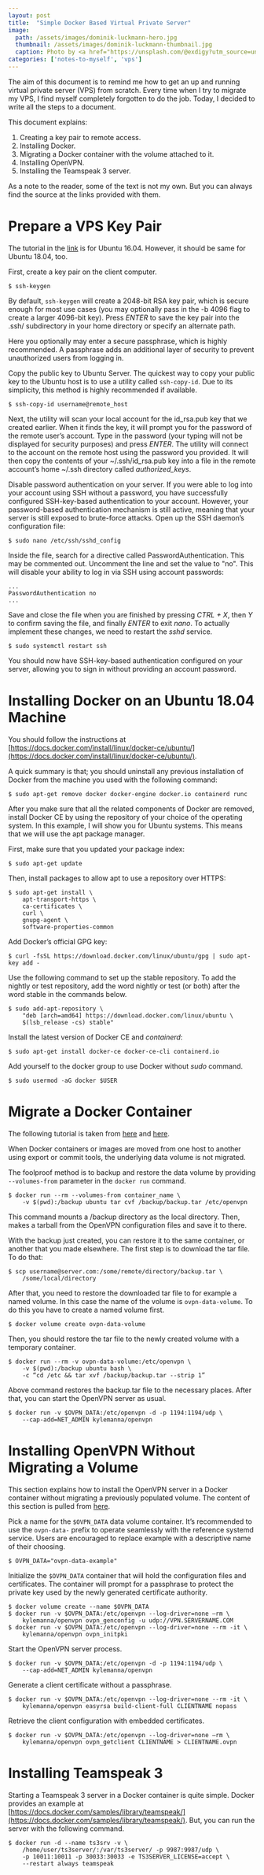 ```yaml
---
layout: post
title:  "Simple Docker Based Virtual Private Server"
image:
  path: /assets/images/dominik-luckmann-hero.jpg
  thumbnail: /assets/images/dominik-luckmann-thumbnail.jpg
  caption: Photo by <a href="https://unsplash.com/@exdigy?utm_source=unsplash&utm_medium=referral&utm_content=creditCopyText">Dominik Lückmann</a> on <a href="https://unsplash.com/s/photos/docker?utm_source=unsplash&utm_medium=referral&utm_content=creditCopyText">Unsplash</a>
categories: ['notes-to-myself', 'vps']
---
```


The aim of this document is to remind me how to get an up and running virtual private server (VPS) from scratch. Every time when I try to migrate my VPS, I find myself completely forgotten to do the job. Today, I decided to write all the steps to a document.

This document explains:

1. Creating a key pair to remote access.
2. Installing Docker.
3. Migrating a Docker container with the volume attached to it.
4. Installing OpenVPN.
5. Installing the Teamspeak 3 server.

As a note to the reader, some of the text is not my own. But you can always find the source at the links provided with them.

# Prepare a VPS Key Pair

The tutorial in the [link](https://www.digitalocean.com/community/tutorials/how-to-set-up-ssh-keys-on-ubuntu-1604) is for Ubuntu 16.04. However, it should be same for Ubuntu 18.04, too.

First, create a key pair on the client computer.

~~~
$ ssh-keygen
~~~

By default, `ssh-keygen` will create a 2048-bit RSA key pair, which is secure enough for most use cases (you may optionally pass in the -b 4096 flag to create a larger 4096-bit key). Press *ENTER* to save the key pair into the .ssh/ subdirectory in your home directory or specify an alternate path.

Here you optionally may enter a secure passphrase, which is highly recommended. A passphrase adds an additional layer of security to prevent unauthorized users from logging in.

Copy the public key to Ubuntu Server. The quickest way to copy your public key to the Ubuntu host is to use a utility called `ssh-copy-id`. Due to its simplicity, this method is highly recommended if available.

~~~
$ ssh-copy-id username@remote_host
~~~

Next, the utility will scan your local account for the id_rsa.pub key that we created earlier. When it finds the key, it will prompt you for the password of the remote user’s account. Type in the password (your typing will not be displayed for security purposes) and press *ENTER*. The utility will connect to the account on the remote host using the password you provided. It will then copy the contents of your ~/.ssh/id_rsa.pub key into a file in the remote account’s home ~/.ssh directory called *authorized_keys*.

Disable password authentication on your server. If you were able to log into your account using SSH without a password, you have successfully configured SSH-key-based authentication to your account. However, your password-based authentication mechanism is still active, meaning that your server is still exposed to brute-force attacks. Open up the SSH daemon’s configuration file:

~~~
$ sudo nano /etc/ssh/sshd_config
~~~

Inside the file, search for a directive called PasswordAuthentication. This may be commented out. Uncomment the line and set the value to "no". This will disable your ability to log in via SSH using account passwords:

~~~
...
PasswordAuthentication no
...
~~~

Save and close the file when you are finished by pressing *CTRL + X*, then *Y* to confirm saving the file, and finally *ENTER* to exit *nano*. To actually implement these changes, we need to restart the *sshd* service.

~~~
$ sudo systemctl restart ssh
~~~

You should now have SSH-key-based authentication configured on your server, allowing you to sign in without providing an account password.

# Installing Docker on an Ubuntu 18.04 Machine

You should follow the instructions at [https://docs.docker.com/install/linux/docker-ce/ubuntu/](https://docs.docker.com/install/linux/docker-ce/ubuntu/).

A quick summary is that; you should uninstall any previous installation of Docker from the machine you used with the following command:

~~~
$ sudo apt-get remove docker docker-engine docker.io containerd runc
~~~

After you make sure that all the related components of Docker are removed, install Docker CE by using the repository of your choice of the operating system. In this example, I will show you for Ubuntu systems. This means that we will use the apt package manager.

First, make sure that you updated your package index:

~~~
$ sudo apt-get update
~~~

Then, install packages to allow apt to use a repository over HTTPS:

~~~
$ sudo apt-get install \
    apt-transport-https \
    ca-certificates \
    curl \
    gnupg-agent \
    software-properties-common
~~~

Add Docker’s official GPG key:

~~~
$ curl -fsSL https://download.docker.com/linux/ubuntu/gpg | sudo apt-key add -
~~~

Use the following command to set up the stable repository. To add the nightly or test repository, add the word nightly or test (or both) after the word stable in the commands below.

~~~
$ sudo add-apt-repository \
    "deb [arch=amd64] https://download.docker.com/linux/ubuntu \
    $(lsb_release -cs) stable"
~~~

Install the latest version of Docker CE and *containerd*:

~~~
$ sudo apt-get install docker-ce docker-ce-cli containerd.io
~~~

Add yourself to the docker group to use Docker without *sudo* command.

~~~
$ sudo usermod -aG docker $USER
~~~

# Migrate a Docker Container

The following tutorial is taken from [here](https://bobcares.com/blog/move-docker-container-to-another-host/) and [here](https://docs.docker.com/storage/volumes/#backup-restore-or-migrate-data-volumes).

When Docker containers or images are moved from one host to another using export or commit tools, the underlying data volume is not migrated.

The foolproof method is to backup and restore the data volume by providing `--volumes-from` parameter in the `docker run` command.

~~~
$ docker run --rm --volumes-from container_name \
    -v $(pwd):/backup ubuntu tar cvf /backup/backup.tar /etc/openvpn
~~~

This command mounts a /backup directory as the local directory. Then, makes a tarball from the OpenVPN configuration files and save it to there.

With the backup just created, you can restore it to the same container, or another that you made elsewhere. The first step is to download the tar file. To do that:

~~~
$ scp username@server.com:/some/remote/directory/backup.tar \
    /some/local/directory
~~~

After that, you need to restore the downloaded tar file to for example a named volume. In this case the name of the volume is `ovpn-data-volume`. To do this you have to create a named volume first.

~~~
$ docker volume create ovpn-data-volume
~~~

Then, you should restore the tar file to the newly created volume with a temporary container.

~~~
$ docker run --rm -v ovpn-data-volume:/etc/openvpn \
    -v $(pwd):/backup ubuntu bash \
    -c “cd /etc && tar xvf /backup/backup.tar --strip 1”
~~~

Above command restores the backup.tar file to the necessary places. After that, you can start the OpenVPN server as usual.

~~~
$ docker run -v $OVPN_DATA:/etc/openvpn -d -p 1194:1194/udp \
    --cap-add=NET_ADMIN kylemanna/openvpn
~~~

# Installing OpenVPN Without Migrating a Volume

This section explains how to install the OpenVPN server in a Docker container without migrating a previously populated volume. The content of this section is pulled from [here](https://github.com/kylemanna/docker-openvpn).

Pick a name for the `$OVPN_DATA` data volume container. It’s recommended to use the `ovpn-data-` prefix to operate seamlessly with the reference systemd service. Users are encouraged to replace example with a descriptive name of their choosing.

~~~
$ OVPN_DATA="ovpn-data-example"
~~~

Initialize the `$OVPN_DATA` container that will hold the configuration files and certificates. The container will prompt for a passphrase to protect the private key used by the newly generated certificate authority.

~~~
$ docker volume create --name $OVPN_DATA
$ docker run -v $OVPN_DATA:/etc/openvpn --log-driver=none –rm \
    kylemanna/openvpn ovpn_genconfig -u udp://VPN.SERVERNAME.COM
$ docker run -v $OVPN_DATA:/etc/openvpn --log-driver=none --rm -it \
    kylemanna/openvpn ovpn_initpki
~~~

Start the OpenVPN server process.

~~~
$ docker run -v $OVPN_DATA:/etc/openvpn -d -p 1194:1194/udp \
    --cap-add=NET_ADMIN kylemanna/openvpn
~~~

Generate a client certificate without a passphrase.

~~~
$ docker run -v $OVPN_DATA:/etc/openvpn --log-driver=none --rm -it \
    kylemanna/openvpn easyrsa build-client-full CLIENTNAME nopass
~~~

Retrieve the client configuration with embedded certificates.

~~~
$ docker run -v $OVPN_DATA:/etc/openvpn --log-driver=none –rm \
    kylemanna/openvpn ovpn_getclient CLIENTNAME > CLIENTNAME.ovpn
~~~

# Installing Teamspeak 3

Starting a Teamspeak 3 server in a Docker container is quite simple. Docker provides an example at [https://docs.docker.com/samples/library/teamspeak/](https://docs.docker.com/samples/library/teamspeak/). But, you can run the server with the following command.

~~~
$ docker run -d --name ts3srv -v \
    /home/user/ts3server/:/var/ts3server/ -p 9987:9987/udp \
    -p 10011:10011 -p 30033:30033 -e TS3SERVER_LICENSE=accept \
    --restart always teamspeak
~~~

